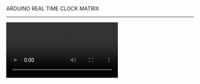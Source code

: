 ARDUINO REAL TIME CLOCK MATRIX
<hr/>
<video  playsinline src="https://github.com/austinhutchen/MATriXCLOCK/assets/93489691/5a5007cb-e214-41b5-8108-63f5320e09cb"/>
